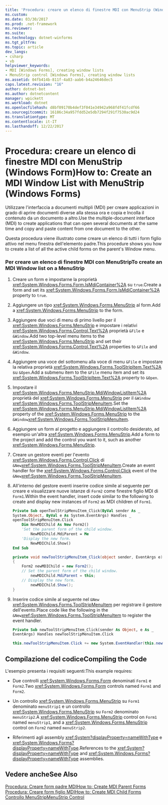 ```yaml
---
title: 'Procedura: creare un elenco di finestre MDI con MenuStrip (Windows Form)'
ms.custom: 
ms.date: 03/30/2017
ms.prod: .net-framework
ms.reviewer: 
ms.suite: 
ms.technology: dotnet-winforms
ms.tgt_pltfrm: 
ms.topic: article
dev_langs:
- csharp
- vb
helpviewer_keywords:
- MDI [Windows Forms], creating window lists
- MenuStrip control [Windows Forms], creating window lists
ms.assetid: 04fb414b-811f-4a83-aab6-b4a24646dec5
caps.latest.revision: "16"
author: dotnet-bot
ms.author: dotnetcontent
manager: wpickett
ms.workload: dotnet
ms.openlocfilehash: d8bf09170b4def3f041e34942a968fdf41fcdf66
ms.sourcegitcommit: 16186c34a957fdd52e5db7294f291f7530ac9d24
ms.translationtype: MT
ms.contentlocale: it-IT
ms.lasthandoff: 12/22/2017
---
```

# <a name="how-to-create-an-mdi-window-list-with-menustrip-windows-forms"></a><span data-ttu-id="c90d1-102">Procedura: creare un elenco di finestre MDI con MenuStrip (Windows Form)</span><span class="sxs-lookup"><span data-stu-id="c90d1-102">How to: Create an MDI Window List with MenuStrip (Windows Forms)</span></span>
<span data-ttu-id="c90d1-103">Utilizzare l'interfaccia a documenti multipli (MDI) per creare applicazioni in grado di aprire documenti diverse alla stessa ora e copia e Incolla il contenuto da un documento a altro.</span><span class="sxs-lookup"><span data-stu-id="c90d1-103">Use the multiple-document interface (MDI) to create applications that can open several documents at the same time and copy and paste content from one document to the other.</span></span>  
  
 <span data-ttu-id="c90d1-104">Questa procedura viene illustrato come creare un elenco di tutti i form figlio attivo nel menu finestra dell'elemento padre.</span><span class="sxs-lookup"><span data-stu-id="c90d1-104">This procedure shows you how to create a list of all the active child forms on the parent's Window menu.</span></span>  
  
### <a name="to-create-an-mdi-window-list-on-a-menustrip"></a><span data-ttu-id="c90d1-105">Per creare un elenco di finestre MDI con MenuStrip</span><span class="sxs-lookup"><span data-stu-id="c90d1-105">To create an MDI Window list on a MenuStrip</span></span>  
  
1.  <span data-ttu-id="c90d1-106">Creare un form e impostarne la proprietà <xref:System.Windows.Forms.Form.IsMdiContainer%2A> su `true`.</span><span class="sxs-lookup"><span data-stu-id="c90d1-106">Create a form and set its <xref:System.Windows.Forms.Form.IsMdiContainer%2A> property to `true`.</span></span>  
  
2.  <span data-ttu-id="c90d1-107">Aggiungere un tipo <xref:System.Windows.Forms.MenuStrip> al form.</span><span class="sxs-lookup"><span data-stu-id="c90d1-107">Add a <xref:System.Windows.Forms.MenuStrip> to the form.</span></span>  
  
3.  <span data-ttu-id="c90d1-108">Aggiungere due voci di menu di primo livello per il <xref:System.Windows.Forms.MenuStrip> e impostare i relativi <xref:System.Windows.Forms.Control.Text%2A> proprietà `&File` e `&Window`.</span><span class="sxs-lookup"><span data-stu-id="c90d1-108">Add two top-level menu items to the <xref:System.Windows.Forms.MenuStrip> and set their <xref:System.Windows.Forms.Control.Text%2A> properties to `&File` and `&Window`.</span></span>  
  
4.  <span data-ttu-id="c90d1-109">Aggiungere una voce del sottomenu alla voce di menu `&File` e impostare la relativa proprietà <xref:System.Windows.Forms.ToolStripItem.Text%2A> su `&Open`.</span><span class="sxs-lookup"><span data-stu-id="c90d1-109">Add a submenu item to the `&File` menu item and set its <xref:System.Windows.Forms.ToolStripItem.Text%2A> property to `&Open`.</span></span>  
  
5.  <span data-ttu-id="c90d1-110">Impostare il <xref:System.Windows.Forms.MenuStrip.MdiWindowListItem%2A> proprietà del <xref:System.Windows.Forms.MenuStrip> per il `&Window` <xref:System.Windows.Forms.ToolStripMenuItem>.</span><span class="sxs-lookup"><span data-stu-id="c90d1-110">Set the <xref:System.Windows.Forms.MenuStrip.MdiWindowListItem%2A> property of the <xref:System.Windows.Forms.MenuStrip> to the `&Window`<xref:System.Windows.Forms.ToolStripMenuItem>.</span></span>  
  
6.  <span data-ttu-id="c90d1-111">Aggiungere un form al progetto e aggiungere il controllo desiderato, ad esempio un'altra <xref:System.Windows.Forms.MenuStrip>.</span><span class="sxs-lookup"><span data-stu-id="c90d1-111">Add a form to the project and add the control you want to it, such as another <xref:System.Windows.Forms.MenuStrip>.</span></span>  
  
7.  <span data-ttu-id="c90d1-112">Creare un gestore eventi per l'evento <xref:System.Windows.Forms.Control.Click> di `&New`<xref:System.Windows.Forms.ToolStripMenuItem>.</span><span class="sxs-lookup"><span data-stu-id="c90d1-112">Create an event handler for the <xref:System.Windows.Forms.Control.Click> event of the `&New`<xref:System.Windows.Forms.ToolStripMenuItem>.</span></span>  
  
8.  <span data-ttu-id="c90d1-113">All'interno del gestore eventi inserire codice simile al seguente per creare e visualizzare nuove istanze di `Form2` come finestre figlio MDI di `Form1`.</span><span class="sxs-lookup"><span data-stu-id="c90d1-113">Within the event handler, insert code similar to the following to create and display new instances of `Form2` as MDI children of `Form1`.</span></span>  
  
    ```vb  
    Private Sub openToolStripMenuItem_Click(ByVal sender As _  
    System.Object, ByVal e As System.EventArgs) Handles _  
    openToolStripMenuItem.Click  
        Dim NewMDIChild As New Form2()  
        'Set the parent form of the child window.  
            NewMDIChild.MdiParent = Me  
        'Display the new form.  
            NewMDIChild.Show()  
    End Sub  
    ```  
  
    ```csharp  
    private void newToolStripMenuItem_Click(object sender, EventArgs e)  
    {  
        Form2 newMDIChild = new Form2();  
        // Set the parent form of the child window.  
            newMDIChild.MdiParent = this;  
        // Display the new form.  
            newMDIChild.Show();  
    }  
    ```  
  
9. <span data-ttu-id="c90d1-114">Inserire codice simile al seguente nel `&New` <xref:System.Windows.Forms.ToolStripMenuItem> per registrare il gestore dell'evento.</span><span class="sxs-lookup"><span data-stu-id="c90d1-114">Place code like the following in the `&New`<xref:System.Windows.Forms.ToolStripMenuItem> to register the event handler.</span></span>  
  
    ```vb  
    Private Sub newToolStripMenuItem_Click(sender As Object, e As _  
    EventArgs) Handles newToolStripMenuItem.Click  
    ```  
  
    ```csharp  
    this.newToolStripMenuItem.Click += new System.EventHandler(this.newToolStripMenuItem_Click);  
    ```  
  
## <a name="compiling-the-code"></a><span data-ttu-id="c90d1-115">Compilazione del codice</span><span class="sxs-lookup"><span data-stu-id="c90d1-115">Compiling the Code</span></span>  
 <span data-ttu-id="c90d1-116">L'esempio presenta i requisiti seguenti:</span><span class="sxs-lookup"><span data-stu-id="c90d1-116">This example requires:</span></span>  
  
-   <span data-ttu-id="c90d1-117">Due controlli <xref:System.Windows.Forms.Form> denominati `Form1` e `Form2`.</span><span class="sxs-lookup"><span data-stu-id="c90d1-117">Two <xref:System.Windows.Forms.Form> controls named `Form1` and `Form2`.</span></span>  
  
-   <span data-ttu-id="c90d1-118">Un controllo <xref:System.Windows.Forms.MenuStrip> su `Form1` denominato `menuStrip1` e un controllo <xref:System.Windows.Forms.MenuStrip> su `Form2` denominato `menuStrip2`.</span><span class="sxs-lookup"><span data-stu-id="c90d1-118">A <xref:System.Windows.Forms.MenuStrip> control on `Form1` named `menuStrip1`, and a <xref:System.Windows.Forms.MenuStrip> control on `Form2` named `menuStrip2`.</span></span>  
  
-   <span data-ttu-id="c90d1-119">Riferimenti agli assembly <xref:System?displayProperty=nameWithType> e <xref:System.Windows.Forms?displayProperty=nameWithType>.</span><span class="sxs-lookup"><span data-stu-id="c90d1-119">References to the <xref:System?displayProperty=nameWithType> and <xref:System.Windows.Forms?displayProperty=nameWithType> assemblies.</span></span>  
  
## <a name="see-also"></a><span data-ttu-id="c90d1-120">Vedere anche</span><span class="sxs-lookup"><span data-stu-id="c90d1-120">See Also</span></span>  
 [<span data-ttu-id="c90d1-121">Procedura: Creare form padre MDI</span><span class="sxs-lookup"><span data-stu-id="c90d1-121">How to: Create MDI Parent Forms</span></span>](../../../../docs/framework/winforms/advanced/how-to-create-mdi-parent-forms.md)  
 [<span data-ttu-id="c90d1-122">Procedura: Creare form figlio MDI</span><span class="sxs-lookup"><span data-stu-id="c90d1-122">How to: Create MDI Child Forms</span></span>](../../../../docs/framework/winforms/advanced/how-to-create-mdi-child-forms.md)  
 [<span data-ttu-id="c90d1-123">Controllo MenuStrip</span><span class="sxs-lookup"><span data-stu-id="c90d1-123">MenuStrip Control</span></span>](../../../../docs/framework/winforms/controls/menustrip-control-windows-forms.md)
